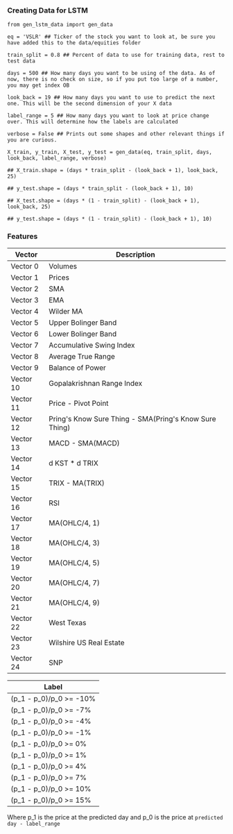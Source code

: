 ### Creating Data for LSTM
```
from gen_lstm_data import gen_data

eq = 'VSLR' ## Ticker of the stock you want to look at, be sure you have added this to the data/equities folder

train_split = 0.8 ## Percent of data to use for training data, rest to test data

days = 500 ## How many days you want to be using of the data. As of now, there is no check on size, so if you put too large of a number, you may get index OB

look_back = 19 ## How many days you want to use to predict the next one. This will be the second dimension of your X data

label_range = 5 ## How many days you want to look at price change over. This will determine how the labels are calculated

verbose = False ## Prints out some shapes and other relevant things if you are curious.

X_train, y_train, X_test, y_test = gen_data(eq, train_split, days, look_back, label_range, verbose)

## X_train.shape = (days * train_split - (look_back + 1), look_back, 25)

## y_test.shape = (days * train_split - (look_back + 1), 10)

## X_test.shape = (days * (1 - train_split) - (look_back + 1), look_back, 25)

## y_test.shape = (days * (1 - train_split) - (look_back + 1), 10)
```

### Features

|Vector|Description|
|------|-----------|
|Vector 0|Volumes                 |
|Vector 1|Prices                  |
|Vector 2|SMA                     |
|Vector 3|EMA                     |
|Vector 4|Wilder MA               |
|Vector 5|Upper Bolinger Band     |
|Vector 6|Lower Bolinger Band     |
|Vector 7|Accumulative Swing Index|
|Vector 8|Average True Range      |
|Vector 9|Balance of Power        |
|Vector 10|Gopalakrishnan Range Index|
|Vector 11|Price - Pivot Point    |
|Vector 12|Pring's Know Sure Thing - SMA(Pring's Know Sure Thing)|
|Vector 13|MACD - SMA(MACD)       |
|Vector 14|d KST * d TRIX         |
|Vector 15|TRIX - MA(TRIX)        |
|Vector 16|RSI                    |
|Vector 17|MA(OHLC/4, 1)          |
|Vector 18|MA(OHLC/4, 3)          |
|Vector 19|MA(OHLC/4, 5)          |
|Vector 20|MA(OHLC/4, 7)          |
|Vector 21|MA(OHLC/4, 9)          |
|Vector 22|West Texas             |
|Vector 23|Wilshire US Real Estate|
|Vector 24|SNP                    |

|Label|
|-----|
| (p_1 - p_0)/p_0 >= -10% |
| (p_1 - p_0)/p_0 >= -7% |
| (p_1 - p_0)/p_0 >= -4% |
| (p_1 - p_0)/p_0 >= -1% |
| (p_1 - p_0)/p_0 >= 0% |
| (p_1 - p_0)/p_0 >= 1% |
| (p_1 - p_0)/p_0 >= 4% |
| (p_1 - p_0)/p_0 >= 7% |
| (p_1 - p_0)/p_0 >= 10% |
| (p_1 - p_0)/p_0 >= 15% |

Where p_1 is the price at the predicted day and p_0 is the price at ```predicted day - label_range```